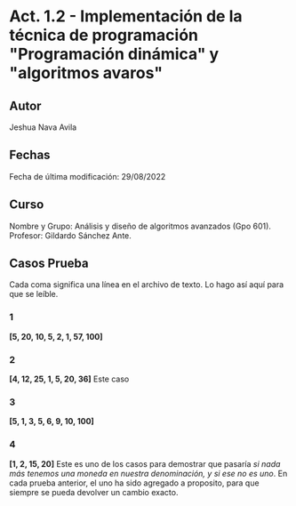 # Act. 1.2 - Implementación de la técnica de programación "Programación dinámica" y "algoritmos avaros"
## Autor
Jeshua Nava Avila
## Fechas
Fecha de última modificación: 29/08/2022

## Curso
Nombre y Grupo: Análisis y diseño de algoritmos avanzados (Gpo 601).
Profesor: Gildardo Sánchez Ante.

## Casos Prueba
Cada coma significa una línea en el archivo de texto. Lo hago así aquí para que se leíble.

### 1
**[5, 20, 10, 5, 2, 1, 57, 100]**

### 2
**[4, 12, 25, 1, 5, 20, 36]**
Este caso 

### 3
**[5, 1, 3, 5, 6, 9, 10, 100]**


### 4
**[1, 2, 15, 20]**
Este es uno de los casos para demostrar que pasaría *si nada más tenemos una moneda en nuestra denominación, y si ese no es uno*. En cada prueba anterior, el uno ha sido agregado a proposito, para que siempre se pueda devolver un cambio exacto.